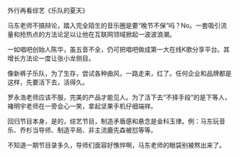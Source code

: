 外行再看综艺《乐队的夏天》

马东老师不搞辩论，踏入完全陌生的音乐圈是要“晚节不保”吗？No。一套吸引流量和抢热点的方法论足以让他在互联网领域掀起一波波浪潮。

一如唱吧创始人陈华，虽五音不全，仍可把唱吧做成第一大在线K歌分享平台。其增长方法论一度让张小龙侧目。

像新裤子乐队，为了生存，尝试各种曲风，一路走来，红了。任何企业和品牌都是这样，先要活下去，活得久。

罗永浩老师应该不服，完美的产品才能见人。为了活下去“不择手段”的是下等人，褚明宇老师在一旁会心一笑，拿起坚果手机仔细端祥。

回归节目本身，是的，综艺节目，制造矛盾感和悬念是金科玉律。例：马东玩音乐、乔杉当导师、制造平局、非主流鹿先森被怼等等。

不知道一期节目录多久，导师们面容好憔悴啊，马东老师的眼袋别被熬出来了。
